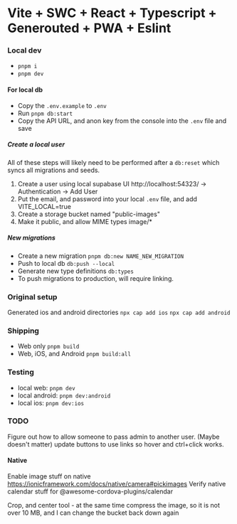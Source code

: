 # Vite + SWC + React + Typescript + Generouted + PWA + Eslint

### Local dev
- `pnpm i`
- `pnpm dev`

#### For local db
- Copy the `.env.example` to `.env`
- Run `pnpm db:start`
- Copy the API URL, and anon key from the console into the `.env` file and save

##### Create a local user
All of these steps will likely need to be performed after a `db:reset` which syncs all migrations and seeds.
1. Create a user using local supabase UI http://localhost:54323/ -> Authentication -> Add User
2. Put the email, and password into your local `.env` file, and add VITE_LOCAL=true
3. Create a storage bucket named "public-images"
4. Make it public, and allow MIME types image/*

##### New migrations
- Create a new migration `pnpm db:new NAME_NEW_MIGRATION`
- Push to local db `db:push --local`
- Generate new type definitions `db:types`
- To push migrations to production, will require linking.

### Original setup
Generated ios and android directories
`npx cap add ios`
`npx cap add android`

### Shipping
- Web only `pnpm build`
- Web, iOS, and Android `pnpm build:all`

### Testing
- local web: `pnpm dev`
- local android: `pnpm dev:android`
- local ios: `pnpm dev:ios`

### TODO
Figure out how to allow someone to pass admin to another user.
(Maybe doesn't matter) update buttons to use links so hover and ctrl+click works.

#### Native
Enable image stuff on native https://ionicframework.com/docs/native/camera#pickimages
Verify native calendar stuff for @awesome-cordova-plugins/calendar

Crop, and center tool - at the same time compress the image, so it is not over 10 MB, and I can change the bucket back down again
